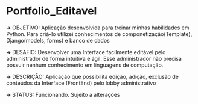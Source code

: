 # Portfolio_Editavel

➔ OBJETIVO: Aplicação desenvolvida para treinar minhas habilidades em Python. 
Para criá-lo utilizei conhecimentos de componetização(Template), Django(models, forms) e banco de dados

➔ DESAFIO: Desenvolver uma Interface facilmente editável pelo administrador de forma intuitiva e ágil. 
Esse administrador não precisa possuir nenhum conhecimento em linguagens de computação.

➔ DESCRIÇÃO: Aplicação que possibilita edição, adição, exclusão de conteúdos da Interface (FrontEnd) pelo lobby administrativo
                  
➔ STATUS: Funcionando. Sujeito a alterações

